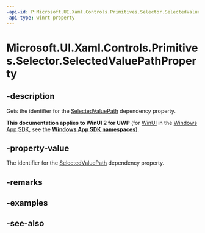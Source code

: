 ```yaml
---
-api-id: P:Microsoft.UI.Xaml.Controls.Primitives.Selector.SelectedValuePathProperty
-api-type: winrt property
---
```


<!-- Property syntax
public Windows.UI.Xaml.DependencyProperty SelectedValuePathProperty { get; }
-->

# Microsoft.UI.Xaml.Controls.Primitives.Selector.SelectedValuePathProperty

## -description
Gets the identifier for the [SelectedValuePath](selector_selectedvaluepath.md) dependency property.

**This documentation applies to WinUI 2 for UWP** (for [WinUI](/windows/apps/winui/winui3/) in the [Windows App SDK](/windows/apps/windows-app-sdk/), see the **[Windows App SDK namespaces](/windows/windows-app-sdk/api/winrt/)**).

## -property-value
The identifier for the [SelectedValuePath](selector_selectedvaluepath.md) dependency property.

## -remarks

## -examples

## -see-also
